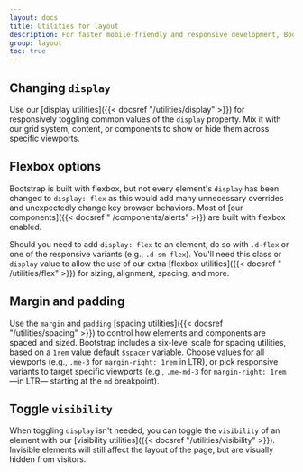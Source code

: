 ```yaml
---
layout: docs
title: Utilities for layout
description: For faster mobile-friendly and responsive development, Bootstrap includes dozens of utility classes for showing, hiding, aligning, and spacing content.
group: layout
toc: true
---
```


## Changing `display`

Use our [display utilities]({{< docsref "/utilities/display" >}}) for responsively toggling common values of the
`display` property. Mix it with our grid system, content, or components to show or hide them across specific viewports.

## Flexbox options

Bootstrap is built with flexbox, but not every element's `display` has been changed to `display: flex` as this would add
many unnecessary overrides and unexpectedly change key browser behaviors. Most of [our components]({{< docsref "
/components/alerts" >}}) are built with flexbox enabled.

Should you need to add `display: flex` to an element, do so with `.d-flex` or one of the responsive variants (e.g.,
`.d-sm-flex`). You'll need this class or `display` value to allow the use of our extra [flexbox utilities]({{< docsref "
/utilities/flex" >}}) for sizing, alignment, spacing, and more.

## Margin and padding

Use the `margin` and `padding` [spacing utilities]({{< docsref "/utilities/spacing" >}}) to control how elements and
components are spaced and sized. Bootstrap includes a six-level scale for spacing utilities, based on a `1rem` value
default `$spacer` variable. Choose values for all viewports (e.g., `.me-3` for `margin-right: 1rem` in LTR), or pick
responsive variants to target specific viewports (e.g., `.me-md-3` for `margin-right: 1rem` —in LTR— starting at the
`md` breakpoint).

## Toggle `visibility`

When toggling `display` isn't needed, you can toggle the `visibility` of an element with our [visibility utilities]({{<
docsref "/utilities/visibility" >}}). Invisible elements will still affect the layout of the page, but are visually
hidden from visitors.
